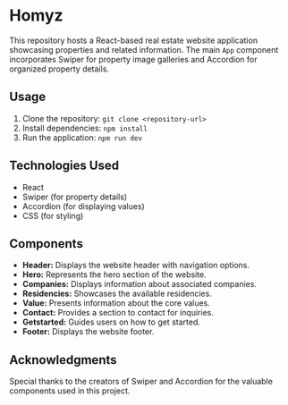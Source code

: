 
# Homyz

This repository hosts a React-based real estate website application showcasing properties and related information. The main `App` component incorporates Swiper for property image galleries and Accordion for organized property details.

## Usage

1. Clone the repository: `git clone <repository-url>`
2. Install dependencies: `npm install`
3. Run the application: `npm run dev`

## Technologies Used

- React
- Swiper (for property details)
- Accordion (for displaying values)
- CSS (for styling)

## Components

- **Header:** Displays the website header with navigation options.
- **Hero:** Represents the hero section of the website.
- **Companies:** Displays information about associated companies.
- **Residencies:** Showcases the available residencies.
- **Value:** Presents information about the core values.
- **Contact:** Provides a section to contact for inquiries.
- **Getstarted:** Guides users on how to get started.
- **Footer:** Displays the website footer.

## Acknowledgments

Special thanks to the creators of Swiper and Accordion for the valuable components used in this project.
